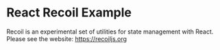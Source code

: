 # React Recoil Example

Recoil is an experimental set of utilities for state management with React. Please see the website: https://recoiljs.org